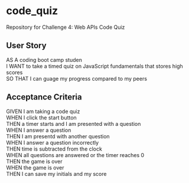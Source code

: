 # code_quiz
Repository for Challenge 4: Web APIs Code Quiz  
  
## User Story

AS A coding boot camp studen  
I WANT to take a timed quiz on JavaScript fundamentals that stores high scores  
SO THAT I can guage my progress compared to my peers  
  
## Acceptance Criteria
GIVEN I am taking a code quiz  
WHEN I click the start button  
THEN a timer starts and I am presented with a question  
WHEN I answer a question  
THEN I am presentd with another question  
WHEN I answer a question incorrectly  
THEN time is subtracted from the clock  
WHEN all questions are answered or the timer reaches 0  
THEN the game is over  
WHEN the game is over  
THEN I can save my initials and my score  
